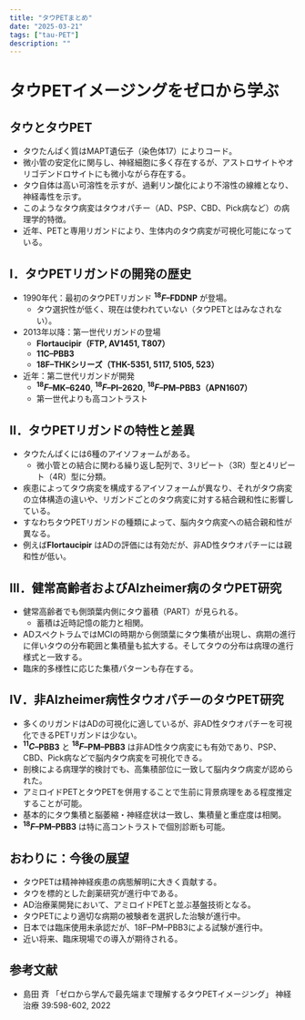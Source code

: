 ```yaml
---
title: "タウPETまとめ"
date: "2025-03-21"
tags: ["tau-PET"]
description: ""
---
```


# タウPETイメージングをゼロから学ぶ

## タウとタウPET

- タウたんぱく質はMAPT遺伝子（染色体17）によりコード。
- 微小管の安定化に関与し、神経細胞に多く存在するが、アストロサイトやオリゴデンドロサイトにも微小ながら存在する。
- タウ自体は高い可溶性を示すが、過剰リン酸化により不溶性の線維となり、神経毒性を示す。
- このようなタウ病変はタウオパチー（AD、PSP、CBD、Pick病など）の病理学的特徴。
- 近年、PETと専用リガンドにより、生体内のタウ病変が可視化可能になっている。

## I．タウPETリガンドの開発の歴史

- 1990年代：最初のタウPETリガンド **$^{18}F$–FDDNP** が登場。
  - タウ選択性が低く、現在は使われていない（タウPETとはみなされない）。
- 2013年以降：第一世代リガンドの登場
  - **Flortaucipir（FTP, AV1451, T807）**
  - **11C–PBB3**
  - **18F–THKシリーズ（THK-5351, 5117, 5105, 523）**
- 近年：第二世代リガンドが開発
  - **$^{18}F$–MK–6240**, **$^{18}F$–PI–2620**, **$^{18}F$–PM–PBB3（APN1607）**
  - 第一世代よりも高コントラスト

## II．タウPETリガンドの特性と差異

- タウたんぱくには6種のアイソフォームがある。
  - 微小管との結合に関わる繰り返し配列で、3リピート（3R）型と4リピート（4R）型に分類。
- 疾患によってタウ病変を構成するアイソフォームが異なり、それがタウ病変の立体構造の違いや、リガンドごとのタウ病変に対する結合親和性に影響している。
- すなわちタウPETリガンドの種類によって、脳内タウ病変への結合親和性が異なる。
- 例えば**Flortaucipir** はADの評価には有効だが、非AD性タウオパチーには親和性が低い。

## III．健常高齢者およびAlzheimer病のタウPET研究

- 健常高齢者でも側頭葉内側にタウ蓄積（PART）が見られる。
  - 蓄積は近時記憶の能力と相関。
- ADスペクトラムではMCIの時期から側頭葉にタウ集積が出現し、病期の進行に伴いタウの分布範囲と集積量も拡大する。そしてタウの分布は病理の進行様式と一致する。
- 臨床的多様性に応じた集積パターンも存在する。

## IV．非Alzheimer病性タウオパチーのタウPET研究

- 多くのリガンドはADの可視化に適しているが、非AD性タウオパチーを可視化できるPETリガンドは少ない。
- **$^{11}C$–PBB3** と **$^{18}F$–PM–PBB3** は非AD性タウ病変にも有効であり、PSP、CBD、Pick病などで脳内タウ病変を可視化できる。
- 剖検による病理学的検討でも、高集積部位に一致して脳内タウ病変が認められた。
- アミロイドPETとタウPETを併用することで生前に背景病理をある程度推定することが可能。
- 基本的にタウ集積と脳萎縮・神経症状は一致し、集積量と重症度は相関。
- **$^{18}F$–PM–PBB3** は特に高コントラストで個別診断も可能。

## おわりに：今後の展望

- タウPETは精神神経疾患の病態解明に大きく貢献する。
- タウを標的とした創薬研究が進行中である。
- AD治療薬開発において、アミロイドPETと並ぶ基盤技術となる。
- タウPETにより適切な病期の被験者を選択した治験が進行中。
- 日本では臨床使用未承認だが、18F–PM–PBB3による試験が進行中。
- 近い将来、臨床現場での導入が期待される。

## 参考文献

- 島田 斉 「ゼロから学んで最先端まで理解するタウPETイメージング」 神経治療 39:598-602, 2022
